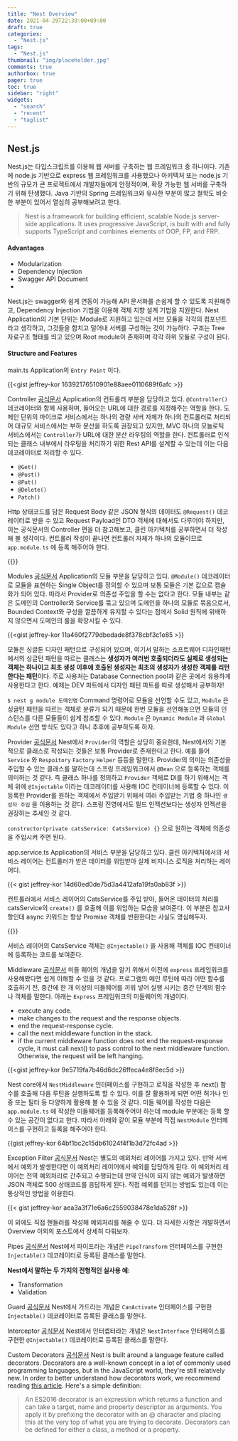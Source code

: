 ```yaml
---
title: "Nest Overview"
date: 2021-04-29T22:39:00+09:00
draft: true
categories:
  - "Nest.js"
tags:
  - "Nest.js"
thumbnail: "img/placeholder.jpg"
comments: true
authorbox: true
pager: true
toc: true
sidebar: "right"
widgets:
  - "search"
  - "recent"
  - "taglist"
---
```

## Nest.js
Nest.js는 타입스크립트를 이용해 웹 서버를 구축하는 웹 프레임워크 중 하나이다. 기존에 node.js 기반으로 express 웹 프레임워크를 사용했으나
아키텍처 또는 node.js 기반의 규모가 큰 프로젝트에서 개발자들에게 안정적이며, 확장 가능한 웹 서버를 구축하기 위해 탄생했다. 
Java 기반의 Spring 프레임워크와 유사한 부분이 많고 철학도 비슷한 부분이 있어서 열심히 공부해보려고 한다.  

> Nest is a framework for building efficient, scalable Node.js server-side applications.
  It uses progressive JavaScript, is built with and fully supports TypeScript and combines elements of OOP, FP, and FRP.

#### Advantages
- Modularization
- Dependency Injection
- Swagger API Document
- 

Nest.js는 swagger와 쉽게 연동이 가능해 API 문서화를 손쉽게 할 수 있도록 지원해주고, Dependency Injection 기법을 이용해 객체 지향 설계 기법을 지원한다.
Nest Application의 기본 단위는 Module로 지원하고 있는데 서브 모듈을 각각의 컴포넌트라고 생각하고, 그것들을 합치고 덜어내 서버를 구성하는 것이 가능하다.
구조는 Tree 자료구조 형태를 띄고 있으며 Root module이 존재하며 각각 하위 모듈로 구성이 된다.

#### Structure and Features
main.ts
Application의 `Entry Point` 이다.

{{<gist jeffrey-kor 16392176510901e88aee0110689f6afc >}}

Controller [공식문서](https://docs.nestjs.com/controllers)
Application의 컨트롤러 부분을 담당하고 있다. `@Controller()` 데코레이터와 함께 사용하며, 들어오는 URL에 대한 경로를 지정해주는 역할을 한다.
도메인 단위의 마이크로 서비스에서는 하나의 경량 서버 자체가 하나의 컨트롤러로 처리되어 대규모 서비스에서는 부하 분산을 하도록 권장되고 있지만, MVC 하나의 모놀로틱 서비스에서는
`Controller`가 URL에 대한 분산 라우팅의 역할을 한다. 컨트롤러로 인식되는 클래스 내부에서 라우팅을 처리하기 위한 Rest API를 설계할 수 있는데 이는 다음 데코레이터로 처리할 수 있다.

- `@Get()`
- `@Post()`
- `@Put()`
- `@Delete()`
- `Patch()`

Http 상태코드를 담은 Request Body 같은 JSON 형식의 데이터도 `@Request()` 데코레이터로 받을 수 있고 Request Payload인 DTO 객체에 대해서도 다루어야 하지만,
이는 공식문서의 Controller 편을 더 참고해보고, 클린 아키텍처를 공부하면서 더 작성해 볼 생각이다. 컨트롤러 작성이 끝나면 컨트롤러 자체가 하나의 모듈이므로 `app.module.ts` 에 등록 해주어야 한다.

{{<gist jeffrey-kor aa4992156e897f75a31d6200be0224c8 >}}

Modules [공식문서](https://docs.nestjs.com/modules)
Application의 모듈 부분을 담당하고 있다. `@Module()` 데코레이터로 모듈을 표현하는 Single Object를 정의할 수 있으며 보통 모듈은
기본 값으로 캡슐화가 되어 있다. 따라서 Provider로 의존성 주입을 할 수는 없다고 한다. 모듈 내부는 같은 도메인의 Controller와 Service를 묶고 있으며
도메인을 하나의 모듈로 묶음으로서, Bounded Context와 구성을 깔끔하게 유지할 수 있다는 점에서 Solid 원칙에 위배하지 않으면서 도메인의 룰을 확장시킬 수 있다.

{{<gist jeffrey-kor 11a460f2779dbedade8f378cbf3c1e85 >}}

모듈은 싱글톤 디자인 패턴으로 구성되어 있으며, 여기서 말하는 소프트웨어 디자인패턴에서의 싱글턴 패턴을 따르는 클래스는 **생성자가 여러번 호출되더라도 실제로 생성되는
객체는 하나이고 최초 생성 이후에 호출된 생성자는 최초의 생성자가 생성한 객체를 리턴한다는 패턴**이다. 주로 사용처는 Database Connection pool과 같은 곳에서 유용하게 사용한다고 한다.
예제는 DEV 파트에서 디자인 패턴 파트를 따로 생성해서 공부하자!

`$ nest g module 도메인명` Command 명령어로 모듈을 선언할 수도 있고,
`Module` 은 싱글턴 패턴을 따르는 객체로 분류가 되기 때문에 한번 모듈을 선언해놓으면 모듈의 인스턴스를 다른 모듈들이 쉽게 참조할 수 있다.
`Module` 은 `Dynamic Module` 과 `Global Module` 선언 방식도 있다고 하니 추후에 공부하도록 하자.

Provider [공식문서](https://docs.nestjs.com/providers)
Nest에서 `Provider`의 역할은 상당히 중요한데, Nest에서의 기본적으로 클래스로 작성되는 것들은 보통 Provider로 존재한다고 한다.
예를 들어 `Service` 와 `Respoitory` `Factory` `Helper` 등등을 말한다. Provider의 의미는 의존성을 주입할 수 있는 클래스를 말하는데
스프링 프레임워크에서 `@Bean` 으로 등록하는 객체를 의미하는 것 같다. 즉 클래스 하나를 정의하고 `Provider` 객체로 DI를 하기 위해서는
객체 위에 `@Injectable` 이라는 데코레이터를 사용해 IOC 컨테이너에 등록할 수 있다. 이 등록한 Provider를 원하는 객체에서 주입받기 위해서 여러
주입받는 기법 중 하나인 `생성자 주입` 을 이용하는 것 같다. 스프링 진영에서도 필드 인젝션보다는 생성자 인젝션을 권장하는 추세인 것 같다.

`constructor(private catsService: CatsService) {}` 으로 원하는 객체에 의존성을 주입시켜 주면 된다.

app.service.ts
Application의 서비스 부분을 담당하고 있다. 클린 아키텍처에서의 서비스 레이어는 컨트롤러가 받은 데이터를 위임받아 실제 비지니스 로직을 처리하는 레이어다.

{{< gist jeffrey-kor 14d60ed0de75d3a4412afa19fa0ab83f >}}

컨트롤러에서 서비스 레이어의 CatsService를 주입 받아, 들어온 데이터의 처리를 catsService의 `create()` 를 호출해 이를 위임하는 모습을 보여준다.
이 부분은 참고사항인데 async 키워드는 항상 Promise 객체를 반환한다는 사실도 명심해두자.

{{<gist jeffrey-kor ad6365a35384fa85c2d9e7f9ff343565 >}}

서비스 레이어의 CatsService 객체는 `@Injectable()` 을 사용해 객체를 IOC 컨테이너에 등록하는 코드를 보여준다.

Middleware [공식문서](https://docs.nestjs.com/middleware)
미들 웨어의 개념을 알기 위해서 이전에 `express` 프레임워크를 사용해봤다면 쉽게 이해할 수 있을 것 같다. 프로그램의 메인 루틴에 따라 어떤 함수를 호출하기 전,
중간에 한 개 이상의 미들웨어를 끼워 넣어 실행 시키는 중간 단계의 함수나 객체를 말한다.
아래는 `Express` 프레임워크의 미들웨어의 개념이다.

- execute any code.
- make changes to the request and the response objects.
- end the request-response cycle.
- call the next middleware function in the stack.
- if the current middleware function does not end the request-response cycle, it must call next() to pass control to the next middleware function.
  Otherwise, the request will be left hanging.

{{<gist jeffrey-kor 9e5719fa7b46d6dc26ffeca4e8f8ec5d >}}

Nest core에서 `NestMiddleware` 인터페이스를 구현하고 로직을 작성한 후 next() 함수를 호출해 다음 루틴을 실행하도록 할 수 있다. 이를 잘 활용하게 되면
어떤 허가나 인증 또는 필터 등 다양하게 활용해 볼 수 있을 것 같다. 미들 웨어를 작성한 다음은 `app.module.ts` 에 작성한 미들웨어를 등록해주어야 하는데 module 부분에는
등록 할 수 있는 공간이 없다고 한다. 따라서 아래와 같이 모듈 부분에 직접 `NestModule` 인터페이스를 구현하고 등록을 해주어야 한다.

{{gist jeffrey-kor 64bf1bc2c15db61024f4f1b3d72fc4ad >}}

Exception Filter [공식문서](https://docs.nestjs.com/exception-filters)
Nest는 별도의 예외처리 레이어를 가지고 있다. 만약 서버에서 예외가 발생한다면 이 예외처리 레이어에서 예외를 담당하게 된다.
이 예외처리 레이어는 전역 예외처리로 간주되고 수행되는데 만약 인식이 되지 않는 예외가 발생하면 JSON 객체로 500 상태코드를 응답하게 된다.
직접 예외를 던지는 방법도 있는데 이는 통상적인 방법을 이용한다.

{{< gist jeffrey-kor aea3a3f71e6a6c2559038478e1da528f >}}

이 외에도 직접 핸들러를 작성해 예외처리를 해줄 수 있다. 더 자세한 사항은 개발하면서 Overview 이외의 포스트에서 상세히 다뤄보자.

Pipes [공식문서](https://docs.nestjs.com/pipes)
Nest에서 파이프라는 개념은 `PipeTransform` 인터페이스를 구현한 `Injectable()` 데코레이터로 등록된 클래스를 말한다.

**Nest에서 말하는 두 가지의 전형적인 실사용 예:**

- Transformation
- Validation


Guard [공식문서](https://docs.nestjs.com/guards)
Nest에서 가드라는 개념은 `CanActivate` 인터페이스를 구현한 `Injectable()` 데코레이터로 등록된 클래스를 말한다.




Interceptor [공식문서](https://docs.nestjs.com/interceptors)
Nest에서 인터셉터라는 개념은 `NestInterface` 인터페이스를 구현한 `@Injectable()` 데코레이터로 등록된 클래스를 말한다.



Custom Decorators [공식문서](https://docs.nestjs.com/custom-decorators)
Nest is built around a language feature called decorators. 
Decorators are a well-known concept in a lot of commonly used programming languages, but in the JavaScript world, they're still relatively new.
In order to better understand how decorators work, we recommend reading [this article](https://medium.com/google-developers/exploring-es7-decorators-76ecb65fb841). Here's a simple definition:

> An ES2016 decorator is an expression which returns a function and can take a target, name and property descriptor as arguments.
  You apply it by prefixing the decorator with an @ character and placing this at the very top of what you are trying to decorate.
  Decorators can be defined for either a class, a method or a property.